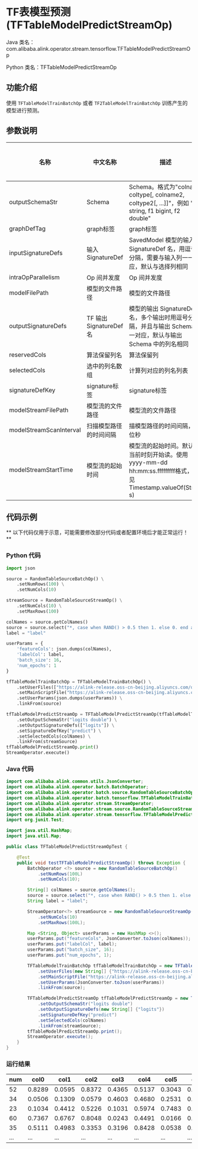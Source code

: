 # TF表模型预测 (TFTableModelPredictStreamOp)
Java 类名：com.alibaba.alink.operator.stream.tensorflow.TFTableModelPredictStreamOp

Python 类名：TFTableModelPredictStreamOp


## 功能介绍

使用 `TFTableModelTrainBatchOp` 或者 `TF2TableModelTrainBatchOp` 训练产生的模型进行预测。

## 参数说明

| 名称 | 中文名称 | 描述 | 类型 | 是否必须？ | 取值范围 | 默认值 |
| --- | --- | --- | --- | --- | --- | --- |
| outputSchemaStr | Schema | Schema。格式为"colname coltype[, colname2, coltype2[, ...]]"，例如 "f0 string, f1 bigint, f2 double" | String | ✓ |  |  |
| graphDefTag | graph标签 | graph标签 | String |  |  | "serve" |
| inputSignatureDefs | 输入 SignatureDef | SavedModel 模型的输入 SignatureDef 名，用逗号分隔，需要与输入列一一对应，默认与选择列相同 | String[] |  |  | null |
| intraOpParallelism | Op 间并发度 | Op 间并发度 | Integer |  |  | 4 |
| modelFilePath | 模型的文件路径 | 模型的文件路径 | String |  |  | null |
| outputSignatureDefs | TF 输出 SignatureDef 名 | 模型的输出 SignatureDef 名，多个输出时用逗号分隔，并且与输出 Schema 一一对应，默认与输出 Schema 中的列名相同 | String[] |  |  | null |
| reservedCols | 算法保留列名 | 算法保留列 | String[] |  |  | null |
| selectedCols | 选中的列名数组 | 计算列对应的列名列表 | String[] |  |  | null |
| signatureDefKey | signature标签 | signature标签 | String |  |  | "serving_default" |
| modelStreamFilePath | 模型流的文件路径 | 模型流的文件路径 | String |  |  | null |
| modelStreamScanInterval | 扫描模型路径的时间间隔 | 描模型路径的时间间隔，单位秒 | Integer |  |  | 10 |
| modelStreamStartTime | 模型流的起始时间 | 模型流的起始时间。默认从当前时刻开始读。使用yyyy-mm-dd hh:mm:ss.fffffffff格式，详见Timestamp.valueOf(String s) | String |  |  | null |

## 代码示例

** 以下代码仅用于示意，可能需要修改部分代码或者配置环境后才能正常运行！**

### Python 代码
```python
import json

source = RandomTableSourceBatchOp() \
    .setNumRows(100) \
    .setNumCols(10)

streamSource = RandomTableSourceStreamOp() \
    .setNumCols(10) \
    .setMaxRows(100)

colNames = source.getColNames()
source = source.select("*, case when RAND() > 0.5 then 1. else 0. end as label")
label = "label"

userParams = {
    'featureCols': json.dumps(colNames),
    'labelCol': label,
    'batch_size': 16,
    'num_epochs': 1
}

tfTableModelTrainBatchOp = TFTableModelTrainBatchOp() \
    .setUserFiles(["https://alink-release.oss-cn-beijing.aliyuncs.com/data-files/tf_dnn_train.py"]) \
    .setMainScriptFile("https://alink-release.oss-cn-beijing.aliyuncs.com/data-files/tf_dnn_train.py") \
    .setUserParams(json.dumps(userParams)) \
    .linkFrom(source)

tfTableModelPredictStreamOp = TFTableModelPredictStreamOp(tfTableModelTrainBatchOp) \
    .setOutputSchemaStr("logits double") \
    .setOutputSignatureDefs(["logits"]) \
    .setSignatureDefKey("predict") \
    .setSelectedCols(colNames) \
    .linkFrom(streamSource)
tfTableModelPredictStreamOp.print()
StreamOperator.execute()
```

### Java 代码
```java
import com.alibaba.alink.common.utils.JsonConverter;
import com.alibaba.alink.operator.batch.BatchOperator;
import com.alibaba.alink.operator.batch.source.RandomTableSourceBatchOp;
import com.alibaba.alink.operator.batch.tensorflow.TFTableModelTrainBatchOp;
import com.alibaba.alink.operator.stream.StreamOperator;
import com.alibaba.alink.operator.stream.source.RandomTableSourceStreamOp;
import com.alibaba.alink.operator.stream.tensorflow.TFTableModelPredictStreamOp;
import org.junit.Test;

import java.util.HashMap;
import java.util.Map;

public class TFTableModelPredictStreamOpTest {

	@Test
	public void testTFTableModelPredictStreamOp() throws Exception {
		BatchOperator <?> source = new RandomTableSourceBatchOp()
			.setNumRows(100L)
			.setNumCols(10);

		String[] colNames = source.getColNames();
		source = source.select("*, case when RAND() > 0.5 then 1. else 0. end as label");
		String label = "label";

		StreamOperator<?> streamSource = new RandomTableSourceStreamOp()
			.setNumCols(10)
			.setMaxRows(100L);

		Map <String, Object> userParams = new HashMap <>();
		userParams.put("featureCols", JsonConverter.toJson(colNames));
		userParams.put("labelCol", label);
		userParams.put("batch_size", 16);
		userParams.put("num_epochs", 1);

		TFTableModelTrainBatchOp tfTableModelTrainBatchOp = new TFTableModelTrainBatchOp()
			.setUserFiles(new String[] {"https://alink-release.oss-cn-beijing.aliyuncs.com/data-files/tf_dnn_train.py"})
			.setMainScriptFile("https://alink-release.oss-cn-beijing.aliyuncs.com/data-files/tf_dnn_train.py")
			.setUserParams(JsonConverter.toJson(userParams))
			.linkFrom(source);

		TFTableModelPredictStreamOp tfTableModelPredictStreamOp = new TFTableModelPredictStreamOp(tfTableModelTrainBatchOp)
			.setOutputSchemaStr("logits double")
			.setOutputSignatureDefs(new String[] {"logits"})
			.setSignatureDefKey("predict")
			.setSelectedCols(colNames)
			.linkFrom(streamSource);
		tfTableModelPredictStreamOp.print();
		StreamOperator.execute();
	}
}
```

### 运行结果
num|col0|col1|col2|col3|col4|col5|col6|col7|col8|col9|logits
---|----|----|----|----|----|----|----|----|----|----|------
52|0.8289|0.0595|0.8372|0.4365|0.5137|0.3043|0.6373|0.7164|0.3754|0.2490|-0.0958
34|0.0506|0.1309|0.0579|0.4603|0.4680|0.2531|0.7893|0.7719|0.3453|0.7246|-0.1723
23|0.1034|0.4412|0.5226|0.1031|0.5974|0.7483|0.3918|0.8350|0.4634|0.4486|-0.0420
60|0.7367|0.6767|0.8048|0.0243|0.4491|0.0166|0.2471|0.0429|0.1482|0.7834|-0.0458
35|0.5111|0.4983|0.3353|0.3196|0.8428|0.0538|0.8995|0.7321|0.5583|0.2186|-0.1468
...|...|...|...|...|...|...|...|...|...|...|...|...
